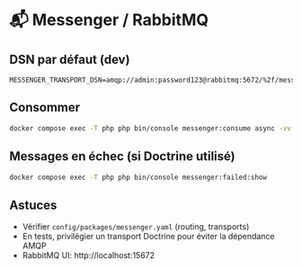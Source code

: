 # 📬 Messenger / RabbitMQ

## DSN par défaut (dev)
```
MESSENGER_TRANSPORT_DSN=amqp://admin:password123@rabbitmq:5672/%2f/messages
```

## Consommer
```bash
docker compose exec -T php php bin/console messenger:consume async -vv
```

## Messages en échec (si Doctrine utilisé)
```bash
docker compose exec -T php php bin/console messenger:failed:show
```

## Astuces
- Vérifier `config/packages/messenger.yaml` (routing, transports)
- En tests, privilégier un transport Doctrine pour éviter la dépendance AMQP
- RabbitMQ UI: http://localhost:15672
